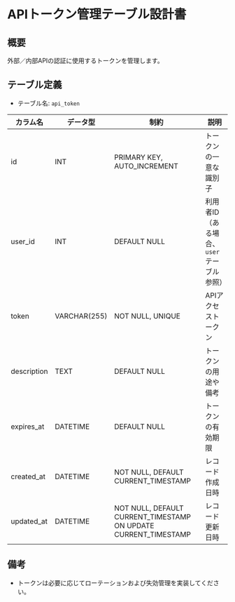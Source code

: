 # APIトークン管理テーブル設計書

## 概要
外部／内部APIの認証に使用するトークンを管理します。

## テーブル定義
- テーブル名: `api_token`

| カラム名       | データ型      | 制約                                      | 説明                                  |
|----------------|---------------|-------------------------------------------|---------------------------------------|
| id             | INT           | PRIMARY KEY, AUTO_INCREMENT               | トークンの一意な識別子                  |
| user_id        | INT           | DEFAULT NULL                              | 利用者ID（ある場合、`user`テーブル参照）|
| token          | VARCHAR(255)  | NOT NULL, UNIQUE                          | APIアクセストークン                   |
| description    | TEXT          | DEFAULT NULL                              | トークンの用途や備考                    |
| expires_at     | DATETIME      | DEFAULT NULL                              | トークンの有効期限                      |
| created_at     | DATETIME      | NOT NULL, DEFAULT CURRENT_TIMESTAMP       | レコード作成日時                       |
| updated_at     | DATETIME      | NOT NULL, DEFAULT CURRENT_TIMESTAMP ON UPDATE CURRENT_TIMESTAMP | レコード更新日時   |

## 備考
- トークンは必要に応じてローテーションおよび失効管理を実装してください。

